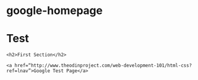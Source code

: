 # google-homepage
<!DOCTYPE html>
<html>

<head>
	<Title>Google Homepage Test</Title>
</head>

<body>
	<h1>Test</h1>

	<h2>First Section</h2>

	<a href=“http://www.theodinproject.com/web-development-101/html-css?ref=lnav”>Google Test Page</a>

</body>

</html>

